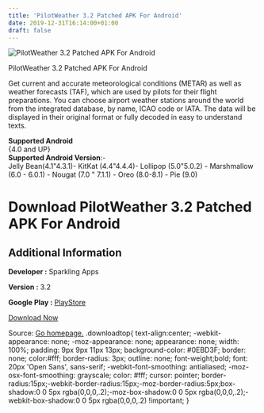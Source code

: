 ```yaml
---
title: 'PilotWeather 3.2 Patched APK For Android'
date: 2019-12-31T16:14:00+01:00
draft: false
---
```


![PilotWeather 3.2 Patched APK For Android](https://i2.wp.com/apkhome.net/wp-content/uploads/2019/11/PilotWeather-3.2-Patched.png "PilotWeather 3.2 Patched APK For Android")

  

PilotWeather 3.2 Patched APK For Android

Get current and accurate meteorological conditions (METAR) as well as weather forecasts (TAF), which are used by pilots for their flight preparations. You can choose airport weather stations around the world from the integrated database, by name, ICAO code or IATA. The data will be displayed in their original format or fully decoded in easy to understand texts.

**Supported Android**  
{4.0 and UP}  
**Supported Android Version**:-  
Jelly Bean(4.1"4.3.1)- KitKat (4.4"4.4.4)- Lollipop (5.0"5.0.2) - Marshmallow (6.0 - 6.0.1) - Nougat (7.0 " 7.1.1) - Oreo (8.0-8.1) - Pie (9.0)

Download PilotWeather 3.2 Patched APK For Android
=================================================

Additional Information
----------------------

**Developer :** Sparkling Apps

**Version :** 3.2

**Google Play :** [PlayStore](https://play.google.com/store/apps/details?id=nl.mercatorgeo.aeroweather)

  

[Download Now](https://store4app.co/post/pilotweather-3-2-patched-apk-for-android_1573926486)

  
Source: [Go homepage.](https://store4app.co/post/pilotweather-3-2-patched-apk-for-android_1573926486) .downloadtop{ text-align:center; -webkit-appearance: none; -moz-appearance: none; appearance: none; width: 100%; padding: 9px 9px 11px 13px; background-color: #0EBD3F; border: none; color:#fff; border-radius: 3px; outline: none; font-weight;bold; font: 20px 'Open Sans', sans-serif; -webkit-font-smoothing: antialiased; -moz-osx-font-smoothing: grayscale; color: #fff; cursor: pointer; border-radius:15px;-webkit-border-radius:15px;-moz-border-radius:5px;box-shadow:0 0 5px rgba(0,0,0,.2);-moz-box-shadow:0 0 5px rgba(0,0,0,.2);-webkit-box-shadow:0 0 5px rgba(0,0,0,.2) !important; }